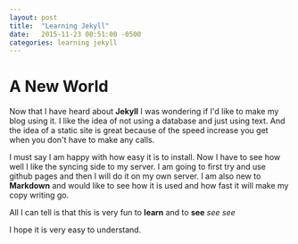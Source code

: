 ```yaml
---
layout: post
title:  "Learning Jekyll"
date:   2015-11-23 00:51:00 -0500
categories: learning jekyll
---
```

# A New World
Now that I have heard about __Jekyll__ I was wondering if I'd like to make my blog using it.
I like the idea of not using a database and just using text. And the idea of a static site is great because of the speed increase you get when you don't have to make any calls.

I must say I am happy with how easy it is to install. Now I have to see how well I like the syncing side to my server. I am going to first try and use github pages and then I will do it on my own server. I am also new to __Markdown__ and would like to see how it is used and how fast it will make my copy writing go.

All I can tell is that this is very fun to __learn__ and to **see** *see* _see_

I hope it is very easy to understand.
